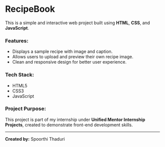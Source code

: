 # RecipeBook

This is a simple and interactive web project built using **HTML**, **CSS**, and **JavaScript**.

### Features:
- Displays a sample recipe with image and caption.
- Allows users to upload and preview their own recipe image.
- Clean and responsive design for better user experience.

### Tech Stack:
- HTML5
- CSS3
- JavaScript

### Project Purpose:
This project is part of my internship under **Unified Mentor Internship Projects**, created to demonstrate front-end development skills.

---

**Created by:** Spoorthi Thaduri
